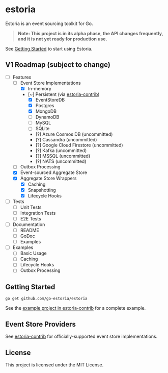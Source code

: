 # estoria

Estoria is an event sourcing toolkit for Go.

>**Note: This project is in its alpha phase, the API changes frequently, and it is not yet ready for production use.**

See [Getting Started](#getting-started) to start using Estoria.

## V1 Roadmap (subject to change)

- [ ] Features
  - [ ] Event Store Implementations
    - [X] In-memory
    - [~] Persistent (via [estoria-contrib](https://github.com/go-estoria/estoria-contrib))
      - [X] EventStoreDB
      - [X] Postgres
      - [X] MongoDB
      - [ ] DynamoDB
      - [ ] MySQL
      - [ ] SQLite
      - [?] Azure Cosmos DB (uncommitted)
      - [?] Cassandra (uncommitted)
      - [?] Google Cloud Firestore (uncommitted)
      - [?] Kafka (uncommitted)
      - [?] MSSQL (uncommitted)
      - [?] NATS (uncommitted)
  - [ ] Outbox Processing
  - [X] Event-sourced Aggregate Store
  - [X] Aggregate Store Wrappers
    - [X] Caching
    - [X] Snapshotting
    - [X] Lifecycle Hooks
- [ ] Tests
  - [ ] Unit Tests
  - [ ] Integration Tests
  - [ ] E2E Tests
- [ ] Documentation
  - [ ] README
  - [ ] GoDoc
  - [ ] Examples
- [ ] Examples
  - [ ] Basic Usage
  - [ ] Caching
  - [ ] Lifecycle Hooks
  - [ ] Outbox Processing

## Getting Started

```shell
go get github.com/go-estoria/estoria
```

See the [example project in estoria-contrib](https://github.com/go-estoria/estoria-contrib/tree/main/example) for a complete example.

## Event Store Providers

See [estoria-contrib](https://github.com/go-estoria/estoria-contrib) for officially-supported event store implementations.

## License

This project is licensed under the MIT License.
